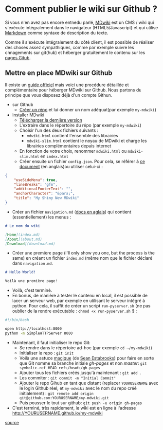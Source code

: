 # Comment publier le wiki sur Github ?

Si vous n'en avez pas encore entnedu parlé, [MDwiki](http://dynalon.github.io/mdwiki/) est un CMS / wiki qui s'exécute intégralement dans le navigateur (HTML5/Javascript) et qui utilise [Markdown](http://en.wikipedia.org/wiki/Markdown) comme syntaxe de description du texte.

Comme il s'exécute intégralement du côté client, il est possible de réaliser des choses assez sympathiques, comme par exemple suivre les chnagements sur git(hub) et héberger gratuitement le contenu sur les [pages Gitub](https://pages.github.com/).

## Mettre en place MDwiki sur Github

Il existe un [guide officiel](http://dynalon.github.io/mdwiki/#!tutorials/github.md) mais voici une procédure détaillée et complémentaire pour héberger MDwiki sur Github. Nous partons du principe que vous disposez déjà d'un compte Githun.

* sur Github
  * [Créer un répo](https://github.com/new) et lui donner un nom adéquat(par exemple `my-mdwiki`)
* Installer MDwiki
  * [Télécharger la dernière version](https://github.com/Dynalon/mdwiki/releases)
  * L'extraire dans le répertoire du répo (par exemple `my-mdwiki`)
  * Choisir l'un des deux fichiers suivants :
    * `mdwiki.html` contient l'ensemble des librairies
    * `mdwiki-slim.html` contient le noyau de MDwiki et charge les librairies complémentaires depuis internet
  * En fonction de votre choix, renommer `mdwiki.html` ou `mdwiki-slim.html` en  `index.html`
  * Créer ensuite un fichier `config.json`. Pour cela, se référer à [ce document](http://dynalon.github.io/mdwiki/#!customizing.md) (en anglais)ou utiliser celui-ci :

```json
{
    "useSideMenu": true,
    "lineBreaks": "gfm",
    "additionalFooterText": "",
    "anchorCharacter": "&para;",
    "title": "My Shiny New MDwiki"
}
```

  * Créer un fichier `navigation.md` ([docs en aglais](http://dynalon.github.io/mdwiki/#!quickstart.md)) qui contient (essentiellement) les menus :

```markdown
# Le nom du wiki

[Home](index.md)
[About](about.md)
[Download](download.md)
```

  * Créer une première page (i'll only show you one, but the process is the same) en créant un fichier `index.md` (même nom que le fichier déclaré dans `navigation.md`.

```markdown
# Hello World!

Voilà une première page!
```

  * Voilà, c'est terminé.
  * En bonus, de manière à tester le contenu en local, il est possible de lacer un serveur web, par exemple en utilisant le serveur intégré à python. Pour cela, il suffit de créer un script `run-pyserver.sh` (ne pas oublier de la rendre exécutable : `chmod +x run-pyserver.sh` !) : 

```bash
#!/bin/bash

open http://localhost:8000
python -m SimpleHTTPServer 8000
```

* Maintenant, il faut initialiser le repo Git:
  * Se rendre dans le répertoire ad-hoc (par exemple `cd ~/my-mdwiki`)
  * Initialiser le repo : `git init`
  * Voilà une astuce [magique](http://www.retrologic.com/jargon/M/magic.html) (de [Sean Estabrooks](http://git.661346.n2.nabble.com/how-to-start-with-non-master-branch-tt3284326.html#a3284821)) pour faire en sorte que Git nomme sa branche initiale *gh-pages* et non *master*: `git symbolic-ref HEAD refs/heads/gh-pages`
  * Ajouter tous les fichiers créés jusqu'à maintenant : `git add .`
  * Les commiter :  `git commit -m "Initial Commit"`
  * Ajouter le repo Gihub en tant que distant (replacer `YOURUSERNAME` avec le login Github réel, et `my-mdwiki` avec le nom du repo créé initialement) : `git remote add origin git@github.com:YOURUSERNAME/my-mdwiki.git`
  * Puis pousser le tout sur github: `git push -u origin gh-pages`
* C'est terminé, très rapidement, le wiki est en ligne à l'adresse http://YOURUSERNAME.github.io/my-mdwiki

[source](http://blog.devalias.net/post/92579952637/mdwiki-and-how-to-get-started)